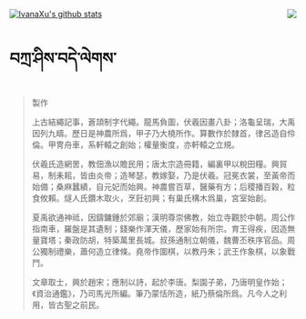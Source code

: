 [![IvanaXu's github stats](https://github-readme-stats.vercel.app/api?username=IvanaXu&show_icons=true&theme=vue-dark)](https://github.com/anuraghazra/github-readme-stats)
<img align="right" src="https://github-readme-stats.vercel.app/api/top-langs/?username=IvanaXu&langs_count=3&theme=graywhite" />
# བཀྲ་ཤིས་བདེ་ལེགས་
> 製作
> 
> 上古結繩記事，蒼頡制字代繩。龍馬負圖，伏羲因畫八卦；洛龜呈瑞，大禹因列九疇。歷日是神農所爲，甲子乃大橈所作。算數作於隸首，律呂造自伶倫。甲冑舟車，系軒轅之創始；權量衡度，亦軒轅之立規。
> 
> 伏羲氏造網罟，教佃漁以贍民用；唐太宗造冊籍，編裏甲以稅田糧。興貿易，制耒耜，皆由炎帝；造琴瑟，教嫁娶，乃是伏羲。冠冕衣裳，至黃帝而始備；桑麻蠶績，自元妃而始興。神農嘗百草，醫藥有方；后稷播百穀，粒食攸賴。燧人氏鑽木取火，烹飪初興；有巢氏構木爲巢，宮室始創。
> 
> 夏禹欲通神祗，因鑄鏞鍾於郊廟；漢明尊崇佛教，始立寺觀於中朝。周公作指南車，羅盤是其遺制；錢樂作渾天儀，歷家始有所宗。育王得疾，因造無量寶塔；秦政防胡，特築萬里長城。叔孫通制立朝儀，魏曹丕秩序官品。周公獨制禮樂，蕭何造立律條。堯帝作圍棋，以教丹朱；武王作象棋，以象戰鬥。
> 
> 文章取士，興於趙宋；應制以詩，起於李唐。梨園子弟，乃唐明皇作始；《資治通鑑》，乃司馬光所編。筆乃蒙恬所造，紙乃蔡倫所爲。凡今人之利用，皆古聖之前民。
>
